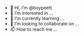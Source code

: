 - 👋 Hi, I’m @boypeett
- 👀 I’m interested in ...
- 🌱 I’m currently learning ...
- 💞️ I’m looking to collaborate on ...
- 📫 How to reach me ...

<!---
boypeett/boypeett is a ✨ special ✨ repository because its `README.md` (this file) appears on your GitHub profile.
You can click the Preview link to take a look at your changes.
--->
